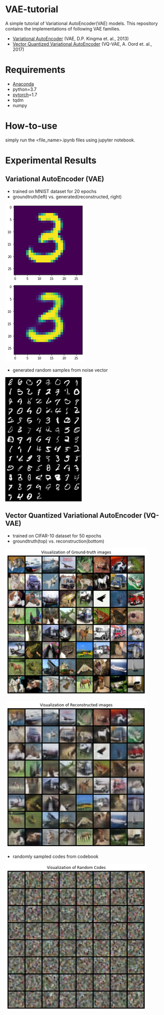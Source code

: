 # VAE-tutorial
A simple tutorial of Variational AutoEncoder(VAE) models. This repository contains the implementations of following VAE families.


* [Variational AutoEncoder](https://arxiv.org/pdf/1312.6114.pdf) (VAE, D.P. Kingma et. al., 2013)
* [Vector Quantized Variational AutoEncoder](https://arxiv.org/pdf/1711.00937.pdf) (VQ-VAE, A. Oord et. al., 2017)

# Requirements
* [Anaconda](https://www.anaconda.com/products/individual#Downloads)
* python=3.7
* [pytorch](https://pytorch.org/)=1.7
* tqdm
* numpy

# How-to-use
simply run the <file_name>.ipynb files using jupyter notebook.

# Experimental Results
## Variational AutoEncoder (VAE)
- trained on MNIST dataset for 20 epochs
- groundtruth(left) vs. generated(reconstructed, right)

![VAE_ground_truth](./assets/VAE_ground_truth.png) ![VAE_reconstructed](./assets/VAE_reconstructed.png)

- generated random samples from noise vector

![VAE_generated_sample](./assets/VAE_generated_random_sample.png)

## Vector Quantized Variational AutoEncoder (VQ-VAE)
- trained on CIFAR-10 dataset for 50 epochs
- groundtruth(top) vs. reconstruction(bottom)

![VQ-VAE_ground_truth](./assets/VQ-VAE_ground_truth.png) 

![VQ-VAE_reconstructed](./assets/VQ-VAE_reconstructed.png)


- randomly sampled codes from codebook

![VQ-VAE_random_codes](./assets/VQ-VAE_random_codes.png)


